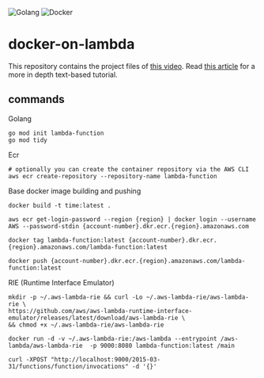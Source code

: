 ![Golang](https://github.com/mathisve/docker-on-lambda/actions/workflows/go.yaml/badge.svg)
![Docker](https://github.com/mathisve/docker-on-lambda/actions/workflows/docker.yaml//badge.svg)

# docker-on-lambda
This repository contains the project files of [this video](https://youtu.be/EYqFbRsh_RM).
Read [this article](https://docs.aws.amazon.com/lambda/latest/dg/go-image.html) for a more in depth text-based tutorial.

## commands
Golang
```
go mod init lambda-function
go mod tidy
```

Ecr
```
# optionally you can create the container repository via the AWS CLI
aws ecr create-repository --repository-name lambda-function
```


Base docker image building and pushing
```
docker build -t time:latest .

aws ecr get-login-password --region {region} | docker login --username AWS --password-stdin {account-number}.dkr.ecr.{region}.amazonaws.com

docker tag lambda-function:latest {account-number}.dkr.ecr.{region}.amazonaws.com/lambda-function:latest

docker push {account-number}.dkr.ecr.{region}.amazonaws.com/lambda-function:latest
```

RIE (Runtime Interface Emulator)
```
mkdir -p ~/.aws-lambda-rie && curl -Lo ~/.aws-lambda-rie/aws-lambda-rie \
https://github.com/aws/aws-lambda-runtime-interface-emulator/releases/latest/download/aws-lambda-rie \
&& chmod +x ~/.aws-lambda-rie/aws-lambda-rie

docker run -d -v ~/.aws-lambda-rie:/aws-lambda --entrypoint /aws-lambda/aws-lambda-rie  -p 9000:8080 lambda-function:latest /main

curl -XPOST "http://localhost:9000/2015-03-31/functions/function/invocations" -d '{}'
```
